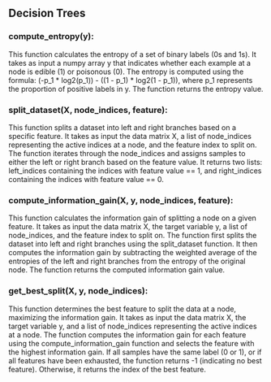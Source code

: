 ## Decision Trees

### compute_entropy(y):
This function calculates the entropy of a set of binary labels (0s and 1s).
It takes as input a numpy array y that indicates whether each example at a node is edible (1) or poisonous (0).
The entropy is computed using the formula: (-p_1 * log2(p_1)) - ((1 - p_1) * log2(1 - p_1)), where p_1 represents the proportion of positive labels in y.
The function returns the entropy value.

### split_dataset(X, node_indices, feature):
This function splits a dataset into left and right branches based on a specific feature.
It takes as input the data matrix X, a list of node_indices representing the active indices at a node, and the feature index to split on.
The function iterates through the node_indices and assigns samples to either the left or right branch based on the feature value.
It returns two lists: left_indices containing the indices with feature value == 1, and right_indices containing the indices with feature value == 0.

### compute_information_gain(X, y, node_indices, feature):
This function calculates the information gain of splitting a node on a given feature.
It takes as input the data matrix X, the target variable y, a list of node_indices, and the feature index to split on.
The function first splits the dataset into left and right branches using the split_dataset function.
It then computes the information gain by subtracting the weighted average of the entropies of the left and right branches from the entropy of the original node.
The function returns the computed information gain value.

### get_best_split(X, y, node_indices):
This function determines the best feature to split the data at a node, maximizing the information gain.
It takes as input the data matrix X, the target variable y, and a list of node_indices representing the active indices at a node.
The function computes the information gain for each feature using the compute_information_gain function and selects the feature with the highest information gain.
If all samples have the same label (0 or 1), or if all features have been exhausted, the function returns -1 (indicating no best feature).
Otherwise, it returns the index of the best feature.
